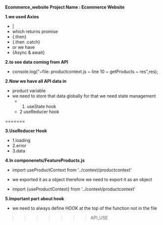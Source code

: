 
**Ecommerce_website**
**Project Name : Ecommerce Website**

**1.we used Axios**
   - |
   -  which returns promise
   - {.then} 
   - {.then .catch}
   - or we have 
   - {Async & await}

**2.to see data coming from API**
   - console.log("~file: productcontext.js ~ line 10 ~ getProducts ~ res",res); 
 


 **2.Now we have all API data in**
   - product variable
   - we need to store that data globally for that we   need state management
      - 1. useState hook     
      - 2  useReducer hook
 

=======

**3.UseReducer Hook**
   - 1.loading
   - 2.error
   - 3.data



**4.In componenets/FeatureProducts.js**

   - import  useProductContext  from '../context/productcontext'

   - we exported it as a object therefore we need to export it as an object

   - import  {useProductContext}  from '../context/productcontext'


**5.Important part about hook**
   - we need to always define HOOK at the top of the function not in the file 
>>>>>>> API_USE
